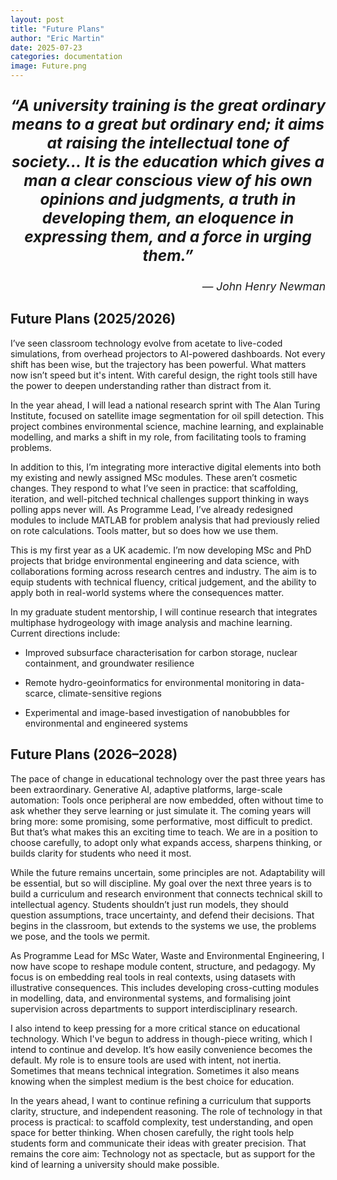 ```yaml
---
layout: post
title: "Future Plans"
author: "Eric Martin"
date: 2025-07-23
categories: documentation
image: Future.png
---
```

<p style="font-size: 1.75em; font-weight: bold; text-align: center;">
<em>“A university training is the great ordinary means to a great but ordinary end; it aims at raising the intellectual tone of society… It is the education which gives a man a clear conscious view of his own opinions and judgments, a truth in developing them, an eloquence in expressing them, and a force in urging them.”</em>
</p>

<p style="text-align: right; font-size: 1.25em;">
<em>— John Henry Newman</em>
</p>

## Future Plans (2025/2026)

I’ve seen classroom technology evolve from acetate to live-coded simulations, from overhead projectors to AI-powered dashboards. Not every shift has been wise, but the trajectory has been powerful. What matters now isn’t speed but it's intent. With careful design, the right tools still have the power to deepen understanding rather than distract from it.

In the year ahead, I will lead a national research sprint with The Alan Turing Institute, focused on satellite image segmentation for oil spill detection. This project combines environmental science, machine learning, and explainable modelling, and marks a shift in my role, from facilitating tools to framing problems.

In addition to this, I’m integrating more interactive digital elements into both my existing and newly assigned MSc modules. These aren’t cosmetic changes. They respond to what I’ve seen in practice: that scaffolding, iteration, and well-pitched technical challenges support thinking in ways polling apps never will. As Programme Lead, I’ve already redesigned modules to include MATLAB for problem analysis that had previously relied on rote calculations. Tools matter, but so does how we use them.

This is my first year as a UK academic. I’m now developing MSc and PhD projects that bridge environmental engineering and data science, with collaborations forming across research centres and industry. The aim is to equip students with technical fluency, critical judgement, and the ability to apply both in real-world systems where the consequences matter.

In my graduate student mentorship, I will continue research that integrates multiphase hydrogeology with image analysis and machine learning. Current directions include:

* Improved subsurface characterisation for carbon storage, nuclear containment, and groundwater resilience

* Remote hydro-geoinformatics for environmental monitoring in data-scarce, climate-sensitive regions

* Experimental and image-based investigation of nanobubbles for environmental and engineered systems

## Future Plans (2026–2028)

The pace of change in educational technology over the past three years has been extraordinary. Generative AI, adaptive platforms, large-scale automation: Tools once peripheral are now embedded, often without time to ask whether they serve learning or just simulate it. The coming years will bring more: some promising, some performative, most difficult to predict. But that’s what makes this an exciting time to teach. We are in a position to choose carefully, to adopt only what expands access, sharpens thinking, or builds clarity for students who need it most.

While the future remains uncertain, some principles are not. Adaptability will be essential, but so will discipline. My goal over the next three years is to build a curriculum and research environment that connects technical skill to intellectual agency. Students shouldn’t just run models, they should question assumptions, trace uncertainty, and defend their decisions. That begins in the classroom, but extends to the systems we use, the problems we pose, and the tools we permit.

As Programme Lead for MSc Water, Waste and Environmental Engineering, I now have scope to reshape module content, structure, and pedagogy. My focus is on embedding real tools in real contexts, using datasets with illustrative consequences. This includes developing cross-cutting modules in modelling, data, and environmental systems, and formalising joint supervision across departments to support interdisciplinary research.

I also intend to keep pressing for a more critical stance on educational technology. Which I've begun to address in though-piece writing, which I intend to continue and develop. It’s how easily convenience becomes the default. My role is to ensure tools are used with intent, not inertia. Sometimes that means technical integration. Sometimes it also means knowing when the simplest medium is the best choice for education.

In the years ahead, I want to continue refining a curriculum that supports clarity, structure, and independent reasoning. The role of technology in that process is practical: to scaffold complexity, test understanding, and open space for better thinking. When chosen carefully, the right tools help students form and communicate their ideas with greater precision. That remains the core aim: Technology not as spectacle, but as support for the kind of learning a university should make possible.
